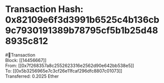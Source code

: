 
Transaction Hash: 0x82109e6f3d3991b6525c4b136cb9c7930191389b78795cf5b1b25d488935c812
====================================================================================
  
#💸Transaction  
Block: [[14456667]]  
From: [[0x7f268357a8c2552623316e2562d90e642bb538e5]]  
To: [[0x5b3256965e7c3cf26e11fcaf296dfc8807c01073]]  
Transferred: 0.2025 Ether